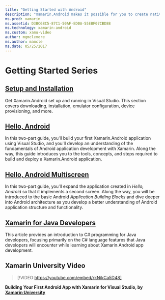 ```yaml
---
title: "Getting Started with Android"
description: "Xamarin.Android makes it possible for you to create native Android applications using the same UI controls as you would in Java, but with the flexibility and elegance of a modern language (C#), the power of the .NET Base Class Library (BCL), and a first-class IDE (Visual Studio) at your fingertips. This series introduces the basics of Xamarin.Android development. It takes you from setup and installation to building your first application."
ms.prod: xamarin
ms.assetid: D3BC68C5-87C1-50AF-ED0A-55EBF07CBD8B
ms.technology: xamarin-android
ms.custom: xamu-video
author: mgmclemore
ms.author: mamcle
ms.date: 05/25/2017
---
```


# Getting Started Series

##  [Setup and Installation](~/android/get-started/installation/index.md)

Get Xamarin.Android set up and running in Visual Studio. This section
covers downloading, installation, emulator configuration, device
provisioning, and more.


##  [Hello, Android](~/android/get-started/hello-android/index.md)

In this two-part guide, you'll build your first Xamarin.Android
application using Visual Studio, and you'll develop an understanding
of the fundamentals of Android application development with Xamarin.
Along the way, this guide introduces you to the tools, concepts,
and steps required to build and deploy a Xamarin.Android application.


##  [Hello, Android Multiscreen](~/android/get-started/hello-android-multiscreen/index.md)

In this two-part guide, you'll expand the application created in
_Hello, Android_ so that it implements a second screen. Along the way,
you will be introduced to the basic Android *Application Building
Blocks* and dive deeper into Android architecture as you develop a
better understanding of Android application structure and
functionality.


##  [Xamarin for Java Developers](~/android/get-started/java-developers.md)

This article provides an introduction to C# programming for Java
developers, focusing primarily on the C# language features that Java
developers will encounter while learning about Xamarin.Android app
development.

## Xamarin University Video

> [!VIDEO https://youtube.com/embed/rkNikCa5D48]

**Building Your First Android App with Xamarin for Visual Studio, by [Xamarin University](https://university.xamarin.com)**